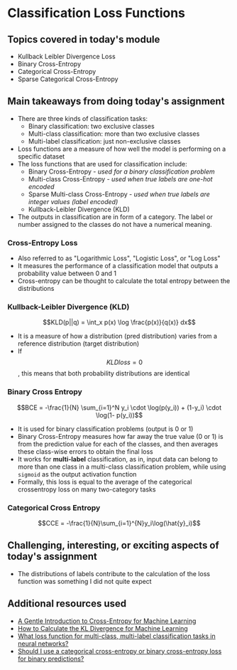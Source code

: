 # Classification Loss Functions

## Topics covered in today's module
* Kullback Leibler Divergence Loss
* Binary Cross-Entropy
* Categorical Cross-Entropy
* Sparse Categorical Cross-Entropy

## Main takeaways from doing today's assignment
- There are three kinds of classification tasks:
  - Binary classification: two exclusive classes
  - Multi-class classification: more than two exclusive classes
  - Multi-label classification: just non-exclusive classes
- Loss functions are a measure of how well the model is performing on a specific dataset
- The loss functions that are used for classification include:
  - Binary Cross-Entropy - *used for a binary classification problem*
  - Multi-class Cross-Entropy - *used when true labels are one-hot encoded*
  - Sparse Multi-class Cross-Entropy - *used when true labels are integer values (label encoded)*
  - Kullback-Leibler Divergence (KLD)
- The outputs in classification are in form of a category. The label or number assigned to the classes do not have a numerical meaning.

### Cross-Entropy Loss
- Also referred to as "Logarithmic Loss", "Logistic Loss", or "Log Loss"
- It measures the performance of a classification model that outputs a probability value between 0 and 1
- Cross-entropy can be thought to calculate the total entropy between the distributions

### Kullback-Leibler Divergence (KLD)
$$KLD(p||q) = \int_x p(x) \log \frac{p(x)}{q(x)} dx$$
- It is a measure of how a distribution (pred distribution) varies from a reference distribution (target distribution)
- If $$KLD loss = 0$$, this means that both probability distributions are identical

### Binary Cross Entropy
$$BCE = -\frac{1}{N} \sum_{i=1}^N y_i \cdot \log(p(y_i)) + (1-y_i) \cdot \log(1- p(y_i))$$

- It is used for binary classification problems (output is 0 or 1)
- Binary Cross-Entropy measures how far away the true value (0 or 1) is from the prediction value for each of the classes, and then averages these class-wise errors to obtain the final loss
- It works for **multi-label** classification, as in, input data can belong to more than one class in a multi-class classification problem, while using `sigmoid` as the output activation function
- Formally, this loss is equal to the average of the categorical crossentropy loss on many two-category tasks

### Categorical Cross Entropy
$$CCE = -\frac{1}{N}\sum_{i=1}^{N}y_i\log(\hat{y}_i)$$ 





## Challenging, interesting, or exciting aspects of today's assignment
- The distributions of labels contribute to the calculation of the loss function was something I did not quite expect

## Additional resources used 
- [A Gentle Introduction to Cross-Entropy for Machine Learning](https://machinelearningmastery.com/cross-entropy-for-machine-learning/)
- [How to Calculate the KL Divergence for Machine Learning](https://machinelearningmastery.com/divergence-between-probability-distributions/#:~:text=KL%20divergence%20can%20be%20calculated,of%20the%20event%20in%20P.&text=The%20value%20within%20the%20sum%20is%20the%20divergence%20for%20a%20given%20event.)
- [What loss function for multi-class, multi-label classification tasks in neural networks?](https://stats.stackexchange.com/questions/207794/what-loss-function-for-multi-class-multi-label-classification-tasks-in-neural-n)
- [Should I use a categorical cross-entropy or binary cross-entropy loss for binary predictions?](https://stats.stackexchange.com/questions/260505/should-i-use-a-categorical-cross-entropy-or-binary-cross-entropy-loss-for-binary)
